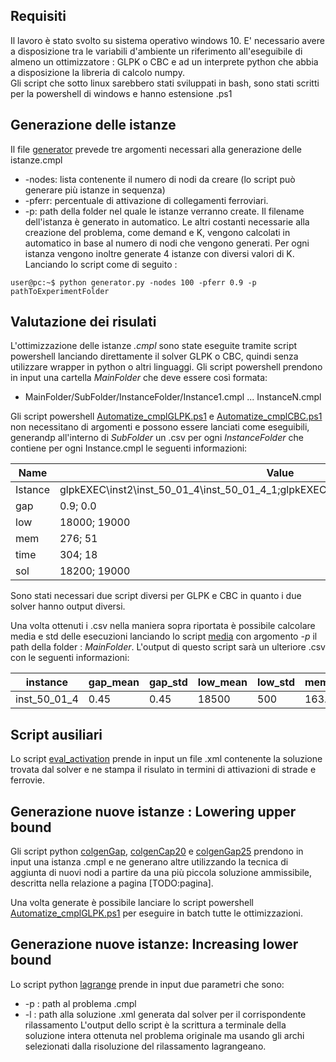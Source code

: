 ## Requisiti
Il lavoro è stato svolto su sistema operativo windows 10.
E' necessario avere a disposizione tra le variabili d'ambiente un riferimento all'eseguibile di almeno un ottimizzatore : GLPK o CBC e
ad un interprete python che abbia a disposizione la libreria di calcolo numpy. \
Gli script che sotto linux sarebbero stati sviluppati in bash, sono stati scritti per la powershell di windows e hanno estensione .ps1

## Generazione delle istanze
Il file [generator](generator.py) prevede tre argomenti necessari alla generazione delle istanze.cmpl
-   -nodes: lista contenente il numero di nodi da creare (lo script può generare più istanze in sequenza)
-   -pferr: percentuale di attivazione di collegamenti ferroviari.
-   -p: path della folder nel quale le istanze verranno create. Il filename dell'istanza è generato in automatico. 
Le altri costanti necessarie alla creazione del problema, come demand e K, vengono calcolati in automatico in base al numero di nodi che vengono generati.
Per ogni istanza vengono inoltre generate 4 istanze con diversi valori di K.
Lanciando lo script come di seguito :
```console
user@pc:~$ python generator.py -nodes 100 -pferr 0.9 -p pathToExperimentFolder
```

## Valutazione dei risulati
L'ottimizzazione delle istanze *.cmpl* sono state eseguite tramite script powershell lanciando direttamente il solver GLPK o CBC, quindi senza utilizzare wrapper in python o altri linguaggi. Gli script powershell prendono in input una cartella *MainFolder* che deve essere così formata:

- MainFolder/SubFolder/InstanceFolder/Instance1.cmpl ... InstanceN.cmpl

Gli script powershell [Automatize_cmplGLPK.ps1](Automatize_cmplGLPK.ps1) e [Automatize_cmplCBC.ps1](Automatize_cmplCBC.ps1) non necessitano di argomenti e possono essere lanciati come eseguibili,
generandp all'interno di *SubFolder* un .csv per ogni *InstanceFolder* che contiene per ogni Instance.cmpl le seguenti informazioni:

| Name  | Value |
| ------------- | ------------- |
| Istance  | glpkEXEC\inst2\inst_50_01_4\inst_50_01_4_1;glpkEXEC\inst2\inst_50_01_4\inst_50_01_4_2;  |
| gap  | 0.9; 0.0  |
| low  | 18000; 19000  |
| mem  | 276; 51  |
| time  | 304; 18  |
| sol  | 18200; 19000  |

Sono stati necessari due script diversi per GLPK e CBC in quanto i due solver hanno output diversi.

Una volta ottenuti i .csv nella maniera sopra riportata è possibile calcolare media e std delle esecuzioni lanciando lo script [media](media.py) con argomento *-p* il path della folder : *MainFolder*.
L'output di questo script sarà un ulteriore .csv con le seguenti informazioni:

| instance | gap_mean | gap_std |low_mean |low_std |mem_mean | mem_std |sol_mean| sol_std | time_mean | time_std |
| ------------- | ------------- | -------------|------------- |------------- | ------------- | ------------- | ------------- | ------------- | ------------- | ------------- |
| inst_50_01_4  | 0.45 | 0.45 | 18500 | 500 | 163.5 | 103.5 | 19600 | 400 | 161 | 143|

## Script ausiliari
Lo script [eval_activation](eval_activation.py) prende in input un file .xml contenente la soluzione trovata dal solver e ne stampa il risulato in termini di attivazioni di strade e ferrovie.
## Generazione nuove istanze : Lowering upper bound
Gli script python [colgenGap](colgenGap.py), [colgenCap20](colgenGap20.py) e [colgenGap25](colgengap25.py) prendono in input una istanza .cmpl e ne generano altre utilizzando la tecnica di aggiunta di nuovi nodi a partire da una più piccola soluzione ammissibile, descritta nella relazione a pagina [TODO:pagina].

Una volta generate è possibile lanciare lo script powershell [Automatize_cmplGLPK.ps1](Automatize_cmplGLPK.ps1) per eseguire in batch tutte le ottimizzazioni.

## Generazione nuove istanze: Increasing lower bound 
Lo script python [lagrange](lagrange.py) prende in input due parametri che sono:
-   -p : path al problema .cmpl
-   -l : path alla soluzione .xml generata dal solver per il corrispondente rilassamento
L'output dello script è la scrittura a terminale della soluzione intera ottenuta nel problema originale ma usando gli archi selezionati dalla risoluzione del rilassamento lagrangeano.